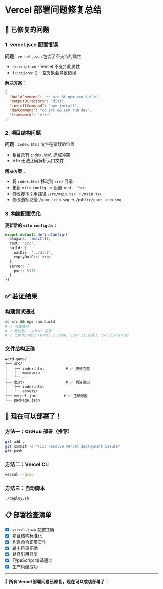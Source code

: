 # Vercel 部署问题修复总结

## 🔧 已修复的问题

### 1. **vercel.json 配置错误**
**问题**：`vercel.json` 包含了不支持的属性
- `description` - Vercel 不支持此属性
- `functions`: {} - 空对象会导致错误

**解决方案**：
```json
{
  "buildCommand": "cd src && npm run build",
  "outputDirectory": "dist", 
  "installCommand": "npm install",
  "devCommand": "cd src && npm run dev",
  "framework": "vite"
}
```

### 2. **项目结构问题**
**问题**：`index.html` 文件在错误的位置
- 根目录有 `index.html` 造成冲突
- Vite 无法正确解析入口文件

**解决方案**：
- 将 `index.html` 移动到 `src/` 目录
- 更新 `vite.config.ts` 设置 `root: 'src'`
- 修改脚本引用路径 `/src/main.tsx` → `/main.tsx`
- 修改图标路径 `/game-icon.svg` → `/public/game-icon.svg`

### 3. **构建配置优化**
**更新后的 `vite.config.ts`**：
```typescript
export default defineConfig({
  plugins: [react()],
  root: 'src',
  build: {
    outDir: '../dist',
    emptyOutDir: true
  },
  server: {
    port: 5173
  }
})
```

## ✅ 验证结果

### 构建测试通过
```bash
cd src && npm run build
# ✓ 构建成功
# ✓ 输出到 ../dist 目录
# ✓ 文件大小优化 (HTML: 2.25KB, CSS: 11.62KB, JS: 214.07KB)
```

### 文件结构正确
```
word-game/
├── src/
│   ├── index.html          # ✅ 正确位置
│   ├── main.tsx
│   └── ...
├── dist/                   # ✅ 构建输出
│   ├── index.html
│   └── assets/
├── vercel.json            # ✅ 正确配置
└── package.json
```

## 🚀 现在可以部署了！

### 方法一：GitHub 部署（推荐）
```bash
git add .
git commit -m "Fix: Resolve Vercel deployment issues"
git push
```

### 方法二：Vercel CLI
```bash
vercel --prod
```

### 方法三：自动脚本
```bash
./deploy.sh
```

## 📋 部署检查清单

- [x] `vercel.json` 配置正确
- [x] 项目结构标准化
- [x] 构建命令正常工作
- [x] 输出目录正确
- [x] 路径引用修复
- [x] TypeScript 编译通过
- [x] 生产构建成功

---

**🎉 所有 Vercel 部署问题已修复，现在可以成功部署了！**